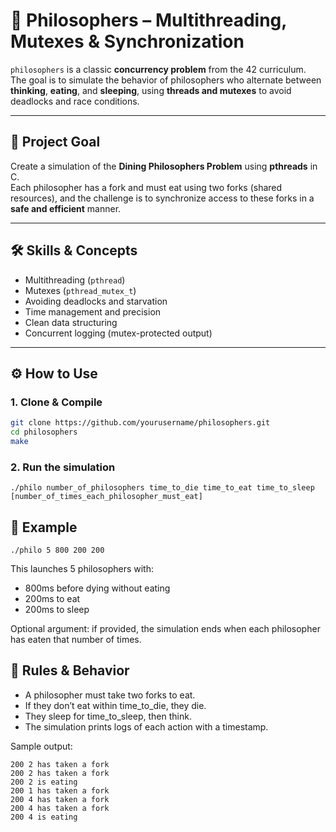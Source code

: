 # 🍝 Philosophers – Multithreading, Mutexes & Synchronization

`philosophers` is a classic **concurrency problem** from the 42 curriculum.  
The goal is to simulate the behavior of philosophers who alternate between **thinking**, **eating**, and **sleeping**, using **threads and mutexes** to avoid deadlocks and race conditions.

---

## 🧠 Project Goal

Create a simulation of the **Dining Philosophers Problem** using **pthreads** in C.  
Each philosopher has a fork and must eat using two forks (shared resources), and the challenge is to synchronize access to these forks in a **safe and efficient** manner.

---

## 🛠️ Skills & Concepts

- Multithreading (`pthread`)
- Mutexes (`pthread_mutex_t`)
- Avoiding deadlocks and starvation
- Time management and precision
- Clean data structuring
- Concurrent logging (mutex-protected output)

---

## ⚙️ How to Use

### 1. Clone & Compile

```bash
git clone https://github.com/yourusername/philosophers.git
cd philosophers
make
```
### 2. Run the simulation
```
./philo number_of_philosophers time_to_die time_to_eat time_to_sleep [number_of_times_each_philosopher_must_eat]
```
## 📌 Example
```
./philo 5 800 200 200
```
This launches 5 philosophers with:

  - 800ms before dying without eating
  - 200ms to eat
  - 200ms to sleep

Optional argument: if provided, the simulation ends when each philosopher has eaten that number of times.

## 🧾 Rules & Behavior

  - A philosopher must take two forks to eat.
  - If they don’t eat within time_to_die, they die.
  - They sleep for time_to_sleep, then think.
  - The simulation prints logs of each action with a timestamp.

Sample output:
```
200 2 has taken a fork
200 2 has taken a fork
200 2 is eating
200 1 has taken a fork
200 4 has taken a fork
200 4 has taken a fork
200 4 is eating

